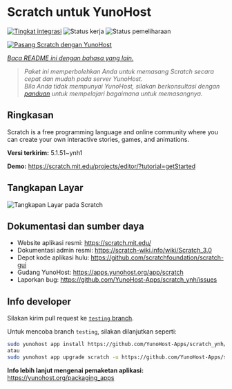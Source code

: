 <!--
N.B.: README ini dibuat secara otomatis oleh <https://github.com/YunoHost/apps/tree/master/tools/readme_generator>
Ini TIDAK boleh diedit dengan tangan.
-->

# Scratch untuk YunoHost

[![Tingkat integrasi](https://apps.yunohost.org/badge/integration/scratch)](https://ci-apps.yunohost.org/ci/apps/scratch/)
![Status kerja](https://apps.yunohost.org/badge/state/scratch)
![Status pemeliharaan](https://apps.yunohost.org/badge/maintained/scratch)

[![Pasang Scratch dengan YunoHost](https://install-app.yunohost.org/install-with-yunohost.svg)](https://install-app.yunohost.org/?app=scratch)

*[Baca README ini dengan bahasa yang lain.](./ALL_README.md)*

> *Paket ini memperbolehkan Anda untuk memasang Scratch secara cepat dan mudah pada server YunoHost.*  
> *Bila Anda tidak mempunyai YunoHost, silakan berkonsultasi dengan [panduan](https://yunohost.org/install) untuk mempelajari bagaimana untuk memasangnya.*

## Ringkasan

Scratch is a free programming language and online community where you can create your own interactive stories, games, and animations.

**Versi terkirim:** 5.1.51~ynh1

**Demo:** <https://scratch.mit.edu/projects/editor/?tutorial=getStarted>

## Tangkapan Layar

![Tangkapan Layar pada Scratch](./doc/screenshots/800px-Scratch_3.0_Éditeur.png)

## Dokumentasi dan sumber daya

- Website aplikasi resmi: <https://scratch.mit.edu/>
- Dokumentasi admin resmi: <https://scratch-wiki.info/wiki/Scratch_3.0>
- Depot kode aplikasi hulu: <https://github.com/scratchfoundation/scratch-gui>
- Gudang YunoHost: <https://apps.yunohost.org/app/scratch>
- Laporkan bug: <https://github.com/YunoHost-Apps/scratch_ynh/issues>

## Info developer

Silakan kirim pull request ke [`testing` branch](https://github.com/YunoHost-Apps/scratch_ynh/tree/testing).

Untuk mencoba branch `testing`, silakan dilanjutkan seperti:

```bash
sudo yunohost app install https://github.com/YunoHost-Apps/scratch_ynh/tree/testing --debug
atau
sudo yunohost app upgrade scratch -u https://github.com/YunoHost-Apps/scratch_ynh/tree/testing --debug
```

**Info lebih lanjut mengenai pemaketan aplikasi:** <https://yunohost.org/packaging_apps>
